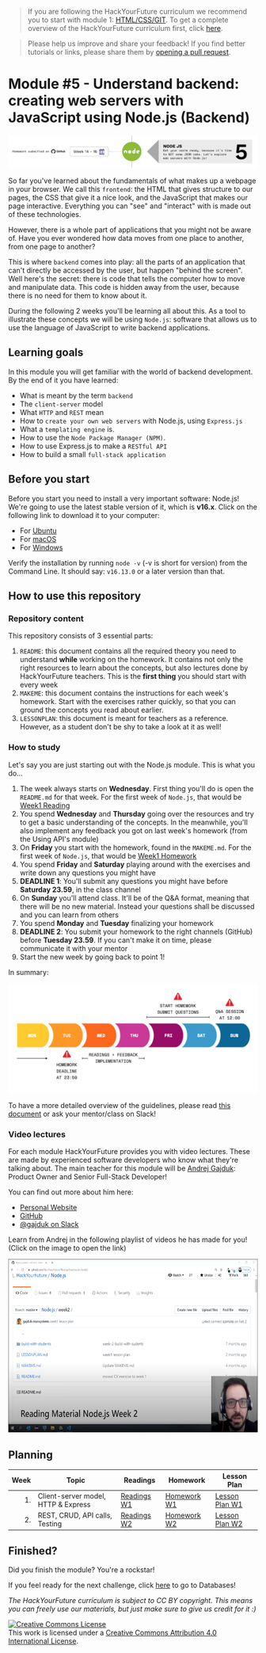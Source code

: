 > If you are following the HackYourFuture curriculum we recommend you to start with module 1: [HTML/CSS/GIT](https://github.com/HackYourFuture/HTML-CSS). To get a complete overview of the HackYourFuture curriculum first, click [here](https://github.com/HackYourFuture/curriculum).

> Please help us improve and share your feedback! If you find better tutorials or links, please share them by [opening a pull request](https://github.com/HackYourFuture/Node.js/pulls).

# Module #5 - Understand backend: creating web servers with JavaScript using Node.js (Backend)

![NodeJS](./assets/nodejs.png)

So far you've learned about the fundamentals of what makes up a webpage in your browser. We call this `frontend`: the HTML that gives structure to our pages, the CSS that give it a nice look, and the JavaScript that makes our page interactive. Everything you can "see" and "interact" with is made out of these technologies.

However, there is a whole part of applications that you might not be aware of. Have you ever wondered how data moves from one place to another, from one page to another?

This is where `backend` comes into play: all the parts of an application that can't directly be accessed by the user, but happen "behind the screen". Well here's the secret: there is code that tells the computer how to move and manipulate data. This code is hidden away from the user, because there is no need for them to know about it.

During the following 2 weeks you'll be learning all about this. As a tool to illustrate these concepts we will be using `Node.js`: software that allows us to use the language of JavaScript to write backend applications.

## Learning goals

In this module you will get familiar with the world of backend development. By the end of it you have learned:

- What is meant by the term `backend`
- The `client-server` model
- What `HTTP` and `REST` mean
- How to `create your own web servers` with Node.js, using `Express.js`
- What a `templating engine` is.
- How to use the `Node Package Manager (NPM)`.
- How to use Express.js to make a `RESTful API`
- How to build a small `full-stack application`

## Before you start

Before you start you need to install a very important software: Node.js! We're going to use the latest stable version of it, which is **v16.x**. Click on the following link to download it to your computer:

- For [Ubuntu](https://github.com/nodesource/distributions#debinstall)
- For [macOS](https://nodejs.org/en/download/)
- For [Windows](https://nodejs.org/en/download/)

Verify the installation by running `node -v` (-v is short for version) from the Command Line. It should say: `v16.13.0` or a later version than that.

## How to use this repository

### Repository content

This repository consists of 3 essential parts:

1. `README`: this document contains all the required theory you need to understand **while** working on the homework. It contains not only the right resources to learn about the concepts, but also lectures done by HackYourFuture teachers. This is the **first thing** you should start with every week
2. `MAKEME`: this document contains the instructions for each week's homework. Start with the exercises rather quickly, so that you can ground the concepts you read about earlier.
3. `LESSONPLAN`: this document is meant for teachers as a reference. However, as a student don't be shy to take a look at it as well!

### How to study

Let's say you are just starting out with the Node.js module. This is what you do...

1. The week always starts on **Wednesday**. First thing you'll do is open the `README.md` for that week. For the first week of `Node.js`, that would be [Week1 Reading](./week1/README.md)
2. You spend **Wednesday** and **Thursday** going over the resources and try to get a basic understanding of the concepts. In the meanwhile, you'll also implement any feedback you got on last week's homework (from the Using API's module)
3. On **Friday** you start with the homework, found in the `MAKEME.md`. For the first week of `Node.js`, that would be [Week1 Homework](/week1/MAKEME.md)
4. You spend **Friday** and **Saturday** playing around with the exercises and write down any questions you might have
5. **DEADLINE 1**: You'll submit any questions you might have before **Saturday 23.59**, in the class channel
6. On **Sunday** you'll attend class. It'll be of the Q&A format, meaning that there will be no new material. Instead your questions shall be discussed and you can learn from others
7. You spend **Monday** and **Tuesday** finalizing your homework
8. **DEADLINE 2**: You submit your homework to the right channels (GitHub) before **Tuesday 23.59**. If you can't make it on time, please communicate it with your mentor
9. Start the new week by going back to point 1!

In summary:

![Weekflow](assets/weekflow.png)

To have a more detailed overview of the guidelines, please read [this document](https://docs.google.com/document/d/1JUaEbxMQTyljAPFsWIbbLwwvvIXZ0VCHmCCN8RaeVIc/edit?usp=sharing) or ask your mentor/class on Slack!

### Video lectures

For each module HackYourFuture provides you with video lectures. These are made by experienced software developers who know what they're talking about. The main teacher for this module will be [Andrej Gajduk](https://hackyourfuture.slack.com/team/UL0P2MB52): Product Owner and Senior Full-Stack Developer!

You can find out more about him here:

- [Personal Website](https://gajd.uk/)
- [GitHub](https://github.com/gajduk)
- [@gajduk on Slack](https://hackyourfuture.slack.com/team/UL0P2MB52)

Learn from Andrej in the following playlist of videos he has made for you! (Click on the image to open the link)

<a href="https://www.youtube.com/playlist?list=PLVYDhqbgYpYXpc_l_Vlj8yz3LjgkkWXnn" target="_blank"><img src="./assets/andrej.png" width="600" height="350" alt="HYF Video" /></a>

## Planning

| Week | Topic                               | Readings                       | Homework                       | Lesson Plan                           |
| ---: | ----------------------------------- | ------------------------------ | ------------------------------ | ------------------------------------- |
|   1. | Client-server model, HTTP & Express | [Readings W1](week1/README.md) | [Homework W1](week1/MAKEME.md) | [Lesson Plan W1](week1/LESSONPLAN.md) |
|   2. | REST, CRUD, API calls, Testing      | [Readings W2](week2/README.md) | [Homework W2](week2/MAKEME.md) | [Lesson Plan W2](week2/LESSONPLAN.md) |

## Finished?

Did you finish the module? You're a rockstar!

If you feel ready for the next challenge, click [here](https://www.github.com/HackYourFuture/databases) to go to Databases!

_The HackYourFuture curriculum is subject to CC BY copyright. This means you can freely use our materials, but just make sure to give us credit for it :)_

<a rel="license" href="http://creativecommons.org/licenses/by/4.0/"><img alt="Creative Commons License" style="border-width:0" src="https://i.creativecommons.org/l/by/4.0/88x31.png" /></a><br />This work is licensed under a <a rel="license" href="http://creativecommons.org/licenses/by/4.0/">Creative Commons Attribution 4.0 International License</a>.
